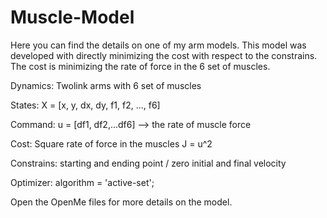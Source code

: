 # Muscle-Model

Here you can find the details on one of my arm models. This model was developed with directly minimizing the cost with respect to the constrains. The cost is minimizing the rate of force in the 6 set of muscles. 

Dynamics: Twolink arms with 6 set of muscles

States: X = [x, y, dx, dy, f1, f2, ..., f6]

Command: u = [df1, df2,...df6] --> the rate of muscle force

Cost: Square rate of force in the muscles J = u^2

Constrains: starting and ending point / zero initial and final velocity

Optimizer: algorithm = 'active-set';

Open the OpenMe files for more details on the model. 
